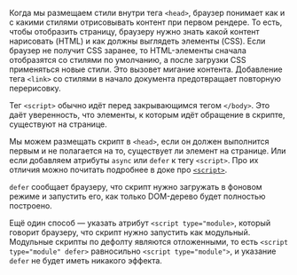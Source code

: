 Когда мы размещаем стили внутри тега `<head>`, браузер понимает как и с какими стилями отрисовывать контент при первом рендере. То есть, чтобы отобразить страницу, браузеру нужно знать какой контент нарисовать (HTML) и как должны выглядеть элементы (CSS). Если браузер не получит CSS заранее, то HTML-элементы сначала отобразятся со стилями по умолчанию, а после загрузки CSS применяться новые стили. Это вызовет мигание контента. Добавление тега `<link>` co стилями в начало документа предотвращает повторную перерисовку.

Тег `<script>` обычно идёт перед закрывающимся тегом `</body>`. Это даёт уверенность, что элементы, к которым идёт обращение в скрипте, существуют на странице.

Мы можем размещать скрипт в `<head>`, если он должен выполнится первым и не полагается на то, существует ли элемент на странице. Или если добавляем атрибуты `async` или `defer` к тегу `<script>`. Про их отличия можно почитать подробнее в доке про [`<script>`](/html/script/#atributy).

`defer` сообщает браузеру, что скрипт нужно загружать в фоновом режиме и запустить его, как только DOM-дерево будет полностью построено.

Ещё один способ — указать атрибут `<script type="module>`, который говорит браузеру, что скрипт нужно запустить как модульный. Модульные скрипты по дефолту являются отложенными, то есть `<script type="module" defer>` равносильно `<script type="module">`, и указание `defer` не будет иметь никакого эффекта.
